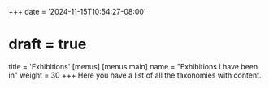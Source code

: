 +++
date = '2024-11-15T10:54:27-08:00'
# draft = true
title = 'Exhibitions'
[menus]
  [menus.main]
    name = "Exhibitions I have been in"
    weight = 30
+++
Here you have a list of all the taxonomies with content.